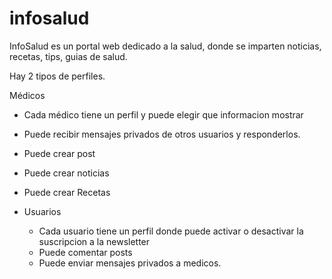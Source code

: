 infosalud
=========

InfoSalud es un portal web dedicado a la salud, donde se imparten noticias, recetas, tips, guias de salud.

Hay 2 tipos de perfiles.

Médicos
   - Cada médico tiene un perfil y puede elegir que informacion mostrar
   - Puede recibir mensajes privados de otros usuarios y responderlos.
   - Puede crear post
   - Puede crear noticias
   - Puede crear Recetas

- Usuarios
	- Cada usuario tiene un perfil donde puede activar o desactivar la suscripcion a la newsletter
	- Puede comentar posts
	- Puede enviar mensajes privados a medicos.